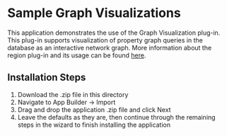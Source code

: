 # Sample Graph Visualizations

This application demonstrates the use of the Graph Visualization plug-in. This plug-in supports visualization of property graph queries in the database as an interactive network graph.
More information about the region plug-in and its usage can be found [here](/plugins/region/graph-visualization).

Installation Steps
------------------------------------
1. Download the .zip file in this directory
2. Navigate to App Builder -> Import
3. Drag and drop the application .zip file and click Next
4. Leave the defaults as they are, then continue through the remaining steps in the wizard to finish installing the application
